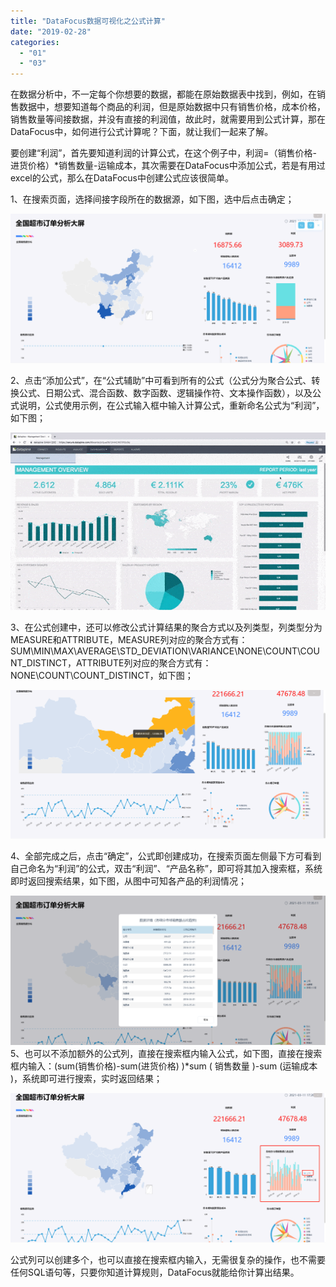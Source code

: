 ```yaml
---
title: "DataFocus数据可视化之公式计算"
date: "2019-02-28"
categories: 
  - "01"
  - "03"
---
```


在数据分析中，不一定每个你想要的数据，都能在原始数据表中找到，例如，在销售数据中，想要知道每个商品的利润，但是原始数据中只有销售价格，成本价格，销售数量等间接数据，并没有直接的利润值，故此时，就需要用到公式计算，那在DataFocus中，如何进行公式计算呢？下面，就让我们一起来了解。

要创建“利润”，首先要知道利润的计算公式，在这个例子中，利润=（销售价格-进货价格）\*销售数量-运输成本，其次需要在DataFocus中添加公式，若是有用过excel的公式，那么在DataFocus中创建公式应该很简单。

1、在搜索页面，选择间接字段所在的数据源，如下图，选中后点击确定；

![](images/word-image-44.png)

2、点击“添加公式”，在“公式辅助”中可看到所有的公式（公式分为聚合公式、转换公式、日期公式、混合函数、数字函数、逻辑操作符、文本操作函数），以及公式说明，公式使用示例，在公式输入框中输入计算公式，重新命名公式为“利润”，如下图；

![](images/word-image-45.png)

3、在公式创建中，还可以修改公式计算结果的聚合方式以及列类型，列类型分为MEASURE和ATTRIBUTE，MEASURE列对应的聚合方式有：SUM\\MIN\\MAX\\AVERAGE\\STD\_DEVIATION\\VARIANCE\\NONE\\COUNT\\COUNT\_DISTINCT，ATTRIBUTE列对应的聚合方式有：NONE\\COUNT\\COUNT\_DISTINCT，如下图；

![](images/word-image-46.png)

4、全部完成之后，点击“确定”，公式即创建成功，在搜索页面左侧最下方可看到自己命名为“利润”的公式，双击“利润”、“产品名称”，即可将其加入搜索框，系统即时返回搜索结果，如下图，从图中可知各产品的利润情况；

![](images/word-image-47.png) 5、也可以不添加额外的公式列，直接在搜索框内输入公式，如下图，直接在搜索框内输入：(sum(销售价格)-sum(进货价格) )\*sum ( 销售数量 )-sum (运输成本 )，系统即可进行搜索，实时返回结果；

![](images/word-image-48.png)

公式列可以创建多个，也可以直接在搜索框内输入，无需很复杂的操作，也不需要任何SQL语句等，只要你知道计算规则，DataFocus就能给你计算出结果。
